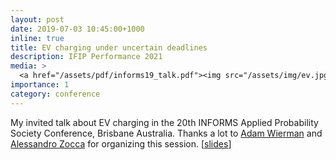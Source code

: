 ```yaml
---
layout: post
date: 2019-07-03 10:45:00+1000
inline: true
title: EV charging under uncertain deadlines
description: IFIP Performance 2021
media: >
  <a href="/assets/pdf/informs19_talk.pdf"><img src="/assets/img/ev.jpg" width="200"/></a>
importance: 1
category: conference
---
```


My invited talk about EV charging in the 20th INFORMS Applied Probability Society Conference, Brisbane Australia. Thanks a lot to [Adam Wierman](https://adamwierman.com/) and [Alessandro Zocca](https://research.vu.nl/en/persons/alessandro-zocca) for organizing this session. [[slides](/assets/pdf/informs19_talk.pdf)]
